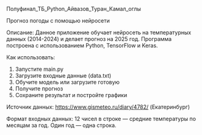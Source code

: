 Полуфинал_ТБ_Python_Айвазов_Туран_Камал_оглы


Прогноз погоды с помощью нейросети

Описание:
Данное приложение обучает нейросеть на температурных данных (2014-2024) и делает прогноз на 2025 год. Программа построена с использованием Python, TensorFlow и Keras.

Как использовать:
1. Запустите main.py
2. Загрузите входные данные (data.txt)
3. Обучите модель или загрузите готовую
4. Получите прогноз
5. Сохраните результат и постройте графики

Источник данных:
https://www.gismeteo.ru/diary/4782/ (Екатеринбург)

Формат входных данных:
12 чисел в строке — средние температуры по месяцам за год. Один год — одна строка.

